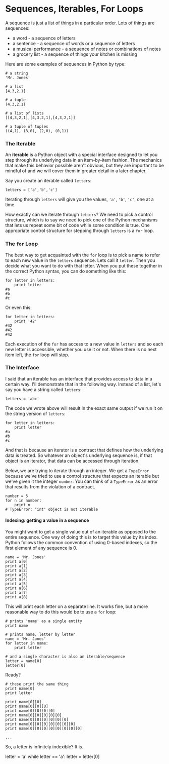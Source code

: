 # Sequences, Iterables, For Loops

A sequence is just a list of things in a particular order. Lots of things are sequences:  

<ul class="normal-list">
<li>a word - a sequence of letters</li>
<li>a sentence  - a sequence of words or a sequence of letters
<li>a musical performance - a sequence of notes or combinations of notes</li>
<li> a grocery list - a sequence of things your kitchen is missing</li>
</ul>

Here are some examples of sequences in Python by type: 

    # a string
    'Mr. Jones'

    # a list
    [4,3,2,1]

    # a tuple
    (4,3,2,1)

    # a list of lists
    [[4,3,2,1],[4,3,2,1],[4,3,2,1]]

    # a tuple of tuples
    ((4,1), (3,0), (2,0), (0,1))
 

### The Iterable

An **iterable** is a Python object with a special interface designed to let you step through its underlying data in an item-by-item fashion. The mechanics that make this behavior possible aren't obvious, but they are important to be mindful of and we will cover them in greater detail in a later chapter. 

Say you create an iterable called `letters`:

    letters = ['a','b','c'] 


Iterating through `letters` will give you the values, `'a'`, `'b'`, `'c'`, one at a time. 

How exactly can we iterate through `letters`? We need to pick a control structure, which is to say we need to pick one of the Python mechanisms that lets us repeat some bit of code while some condition is true. One appropriate control structure for stepping through `letters` is a `for` loop.  

### The `for` Loop

The best way to get acquainted with the `for` loop is to pick a name to refer to each new value in the `letters` sequence. Lets call it `letter`. Then you decide what you want to do with that letter. When you put these together in the correct Python syntax, you can do something like this:

    for letter in letters:
        print letter 
    #a
    #b
    #c

Or even this:

    for letter in letters:
        print '42' 
    #42
    #42
    #42

Each execution of the `for` has access to a new value in `letters` and so each new letter is accessible, whether you use it or not.  When there is no next item left, the `for` loop will stop. 


### The Interface

I said that an iterable has an interface that provides access to data in a certain way. I'll demonstrate that in the following way. Instead of a list, let's say you have a string called `letters`:

    letters = 'abc'

The code we wrote above will result in the exact same output if we run it on the string version of  `letters`:  

    for letter in letters:
        print letter 
    #a
    #b
    #c

And that is because an iterator is a contract that defines how the underlying data is treated. So whatever an object's underlying sequence is, if that object is an iterator, that data can be accessed through iteration.  

Below, we are trying to iterate through an integer. We get a `TypeError` because we've tried to use a control structure that expects an iterable but we've given it the integer `number`. You can think of a `TypeError` as an error that results from the violation of a contract.

    number = 5
    for n in number:
        print n
    # TypeError: 'int' object is not iterable


#### Indexing: getting a value in a sequence

You might want to get a single value out of an iterable as opposed to the entire sequence. One way of doing this is to target this value by its index. Python follows the common convention of using 0-based indexes, so the first element of any sequence is 0. 

    name = 'Mr. Jones'
    print a[0]
    print a[1]
    print a[2]
    print a[3]
    print a[4]
    print a[5]
    print a[6]
    print a[7]
    print a[8]

This will print each letter on a separate line. It works fine, but a more reasonable way to do this would be to use a `for` loop:

    # prints 'name' as a single entity
    print name

    # prints name, letter by letter
    name = 'Mr. Jones'
    for letter in name:
        print letter

    # and a single character is also an iterable/sequence
    letter = name[0]
    letter[0]

Ready? 


    # these print the same thing
    print name[0]
    print letter

    print name[0][0]
    print name[0][0][0]
    print name[0][0][0][0]
    print name[0][0][0][0][0]
    print name[0][0][0][0][0][0]
    print name[0][0][0][0][0][0][0]
    print name[0][0][0][0][0][0][0][0]

    ...

So, a letter is infinitely indexible? It is.

  letter = 'a'
  while letter == 'a':
      letter = letter[0] 
